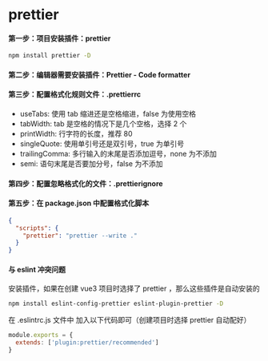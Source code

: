 # prettier

#### 第一步：项目安装插件：prettier

```bash
npm install prettier -D
```

#### 第二步：编辑器需要安装插件：Prettier - Code formatter

#### 第三步：配置格式化规则文件：.prettierrc

- useTabs: 使用 tab 缩进还是空格缩进，false 为使用空格
- tabWidth: tab 是空格的情况下是几个空格，选择 2 个
- printWidth: 行字符的长度，推荐 80
- singleQuote: 使用单引号还是双引号，true 为单引号
- trailingComma: 多行输入的末尾是否添加逗号，none 为不添加
- semi: 语句末尾是否要加分号，false 为不添加

#### 第四步：配置忽略格式化的文件：.prettierignore

#### 第五步：在 package.json 中配置格式化脚本

```json
{
  "scripts": {
    "prettier": "prettier --write ."
  }
}
```

#### 与 eslint 冲突问题

安装插件，如果在创建 vue3 项目时选择了 prettier ，那么这些插件是自动安装的

```bash
npm install eslint-config-prettier eslint-plugin-prettier -D
```

在 .eslintrc.js 文件中 加入以下代码即可（创建项目时选择 prettier 自动配好）

```javascript
module.exports = {
  extends: ['plugin:prettier/recommended']
}
```
